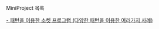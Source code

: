 MiniProject 목록

<a href="https://github.com/simjunbo/PatternPlayGround">
- 패턴을 이용한 소켓 프로그램 (다양한 패턴을 이용한 여러가지 사례)
</img>
</a>

